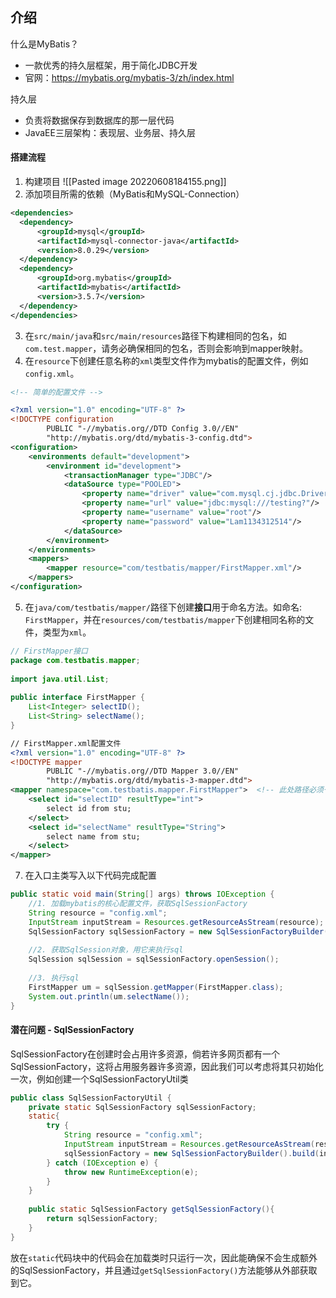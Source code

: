 ## 介绍
什么是MyBatis？
- 一款优秀的持久层框架，用于简化JDBC开发
- 官网：https://mybatis.org/mybatis-3/zh/index.html

持久层
- 负责将数据保存到数据库的那一层代码
- JavaEE三层架构：表现层、业务层、持久层

#### 搭建流程
1. 构建项目
![[Pasted image 20220608184155.png]]
2. 添加项目所需的依赖（MyBatis和MySQL-Connection）
```xml
<dependencies>  
  <dependency>    
	  <groupId>mysql</groupId>  
      <artifactId>mysql-connector-java</artifactId>  
      <version>8.0.29</version>  
  </dependency>  
  <dependency>    
	  <groupId>org.mybatis</groupId>  
      <artifactId>mybatis</artifactId>  
      <version>3.5.7</version>  
  </dependency>  
</dependencies>
```
3. 在`src/main/java`和`src/main/resources`路径下构建相同的包名，如`com.test.mapper`，请务必确保相同的包名，否则会影响到mapper映射。
4. 在`resource`下创建任意名称的`xml`类型文件作为mybatis的配置文件，例如`config.xml`。
```xml
<!-- 简单的配置文件 -->

<?xml version="1.0" encoding="UTF-8" ?>  
<!DOCTYPE configuration  
        PUBLIC "-//mybatis.org//DTD Config 3.0//EN"  
        "http://mybatis.org/dtd/mybatis-3-config.dtd">  
<configuration>  
    <environments default="development">  
        <environment id="development">  
            <transactionManager type="JDBC"/>  
            <dataSource type="POOLED">  
                <property name="driver" value="com.mysql.cj.jdbc.Driver"/>  
                <property name="url" value="jdbc:mysql:///testing?"/>  
                <property name="username" value="root"/>  
                <property name="password" value="Lam1134312514"/>  
            </dataSource>        
        </environment>    
    </environments>    
	<mappers>        
		<mapper resource="com/testbatis/mapper/FirstMapper.xml"/>  
	</mappers>
</configuration>
```
5. 在`java/com/testbatis/mapper/`路径下创建**接口**用于命名方法。如命名: `FirstMapper`，并在`resources/com/testbatis/mapper`下创建相同名称的文件，类型为`xml`。
```java
// FirstMapper接口
package com.testbatis.mapper;  
  
import java.util.List;  
  
public interface FirstMapper {  
    List<Integer> selectID();  
    List<String> selectName();  
}
```
```xml
// FirstMapper.xml配置文件
<?xml version="1.0" encoding="UTF-8" ?>  
<!DOCTYPE mapper  
        PUBLIC "-//mybatis.org//DTD Mapper 3.0//EN"  
        "http://mybatis.org/dtd/mybatis-3-mapper.dtd">  
<mapper namespace="com.testbatis.mapper.FirstMapper">  <!-- 此处路径必须一致 -->
    <select id="selectID" resultType="int">  
        select id from stu;  
    </select>  
    <select id="selectName" resultType="String">  
        select name from stu;  
    </select>  
</mapper>
```
7. 在入口主类写入以下代码完成配置
```java
public static void main(String[] args) throws IOException {  
    //1. 加载mybatis的核心配置文件，获取SqlSessionFactory  
    String resource = "config.xml";  
    InputStream inputStream = Resources.getResourceAsStream(resource);  
    SqlSessionFactory sqlSessionFactory = new SqlSessionFactoryBuilder().build(inputStream);  
  
    //2. 获取SqlSession对象，用它来执行sql  
    SqlSession sqlSession = sqlSessionFactory.openSession();  
  
    //3. 执行sql  
    FirstMapper um = sqlSession.getMapper(FirstMapper.class);  
    System.out.println(um.selectName());  
}
```

#### 潜在问题 - SqlSessionFactory
SqlSessionFactory在创建时会占用许多资源，倘若许多网页都有一个SqlSessionFactory，这将占用服务器许多资源，因此我们可以考虑将其只初始化一次，例如创建一个SqlSessionFactoryUtil类

```java
public class SqlSessionFactoryUtil {  
    private static SqlSessionFactory sqlSessionFactory;  
    static{  
        try {  
            String resource = "config.xml";  
            InputStream inputStream = Resources.getResourceAsStream(resource);  
            sqlSessionFactory = new SqlSessionFactoryBuilder().build(inputStream);  
        } catch (IOException e) {  
            throw new RuntimeException(e);  
        }  
    }  
  
    public static SqlSessionFactory getSqlSessionFactory(){  
        return sqlSessionFactory;  
    }  
}
```

放在`static`代码块中的代码会在加载类时只运行一次，因此能确保不会生成额外的SqlSessionFactory，并且通过`getSqlSessionFactory()`方法能够从外部获取到它。
